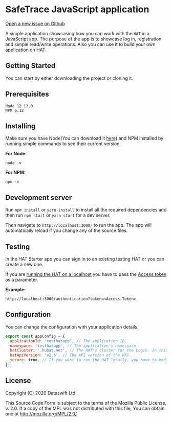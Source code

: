 # SafeTrace JavaScript application
[Open a new issue on Github][2]

A simple application showcasing how you can work with the `HAT` in a JavaScript app. 
The purpose of the app is to showcase log in, registration and simple read/write operations. 
Also you can use it to build your own application on HAT.
​
## Getting Started
You can start by either downloading the project or cloning it.
​
## Prerequisites
```
Node 12.13.0
NPM 6.12
```

## Installing
Make sure you have Node(You can download it [here][3]) and NPM installed by 
running simple commands to see their current version.

**For Node:**
```
node -v
```

**For NPM:**
```
npm -v
```

## Development server
Run `npm install` or `yarn install` to install all the required dependencies and then run `npm start` or `yarn start` for a dev server. 

Then navigate to `http://localhost:3000/` to run the app. The app will automatically reload if you change any of the source files. 

## Testing
In the HAT Starter app you can sign in to an existing testing HAT or you can create a new one. 

If you are [running the HAT on a localhost][4] you have to pass the [Access token][5] as a parameter.

**Example:**
```
http://localhost:3000/authentication?token=<Access-Token>
```

## Configuration
You can change the configuration with your application details.
``` javascript
export const appConfig = {
  applicationId: 'testhatapp', // The application ID.
  namespace: 'testhatapp', // The application's namespace.
  hatCluster: '.hubat.net', // The HAT's cluster for the Login. In this case we are using '.hubat.net' for testing purposes.
  hatApiVersion: 'v2.6', // The API version of the HAT. 
  secure: true, // If you want to run the HAT locally, you have to modify this field to 'false'.
};
```

## License
Copyright (C) 2020 Dataswift Ltd

This Source Code Form is subject to the terms of the Mozilla Public
License, v. 2.0. If a copy of the MPL was not distributed with this
file, You can obtain one at http://mozilla.org/MPL/2.0/

[1]: https://developers.hubofallthings.com/guides/hat-js-guide
[2]: https://github.com/Hub-of-all-Things/hat-starter-app-js/issues
[3]: https://nodejs.org/
[4]: https://docs.dataswift.io/documentation/quick-start#run-hat-locally-from-source-code
[5]: https://docs.dataswift.io/guides/hat-login
